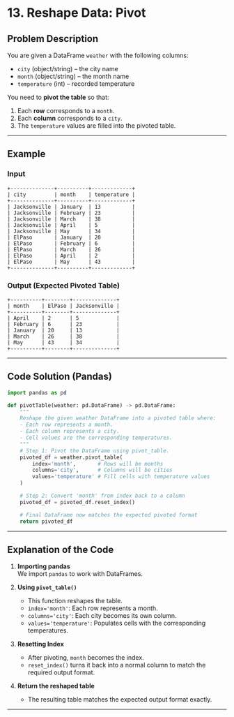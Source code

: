
# 13. Reshape Data: Pivot 

## Problem Description

You are given a DataFrame `weather` with the following columns:
- `city` (object/string) – the city name  
- `month` (object/string) – the month name  
- `temperature` (int) – recorded temperature  

You need to **pivot the table** so that:
1. Each **row** corresponds to a `month`.
2. Each **column** corresponds to a `city`.
3. The `temperature` values are filled into the pivoted table.

---

## Example

### Input

```
+--------------+----------+-------------+
| city         | month    | temperature |
+--------------+----------+-------------+
| Jacksonville | January  | 13          |
| Jacksonville | February | 23          |
| Jacksonville | March    | 38          |
| Jacksonville | April    | 5           |
| Jacksonville | May      | 34          |
| ElPaso       | January  | 20          |
| ElPaso       | February | 6           |
| ElPaso       | March    | 26          |
| ElPaso       | April    | 2           |
| ElPaso       | May      | 43          |
+--------------+----------+-------------+
```

### Output (Expected Pivoted Table)

```
+----------+--------+--------------+
| month    | ElPaso | Jacksonville |
+----------+--------+--------------+
| April    | 2      | 5            |
| February | 6      | 23           |
| January  | 20     | 13           |
| March    | 26     | 38           |
| May      | 43     | 34           |
+----------+--------+--------------+
```

---

## Code Solution (Pandas)

```python
import pandas as pd

def pivotTable(weather: pd.DataFrame) -> pd.DataFrame:
    """
    Reshape the given weather DataFrame into a pivoted table where:
    - Each row represents a month.
    - Each column represents a city.
    - Cell values are the corresponding temperatures.
    """
    # Step 1: Pivot the DataFrame using pivot_table.
    pivoted_df = weather.pivot_table(
        index='month',       # Rows will be months
        columns='city',      # Columns will be cities
        values='temperature' # Fill cells with temperature values
    )

    # Step 2: Convert 'month' from index back to a column
    pivoted_df = pivoted_df.reset_index()

    # Final DataFrame now matches the expected pivoted format
    return pivoted_df
```

---

## Explanation of the Code

1. **Importing pandas**  
   We import `pandas` to work with DataFrames.

2. **Using `pivot_table()`**  
   - This function reshapes the table.  
   - `index='month'`: Each row represents a month.  
   - `columns='city'`: Each city becomes its own column.  
   - `values='temperature'`: Populates cells with the corresponding temperatures.

3. **Resetting Index**  
   - After pivoting, `month` becomes the index.  
   - `reset_index()` turns it back into a normal column to match the required output format.

4. **Return the reshaped table**  
   - The resulting table matches the expected output format exactly.

---
